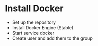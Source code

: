 # Install Docker
*    Set up the repository
*    Install Docker Engine (Stable)
*    Start service docker
*    Create user and add them to the group
